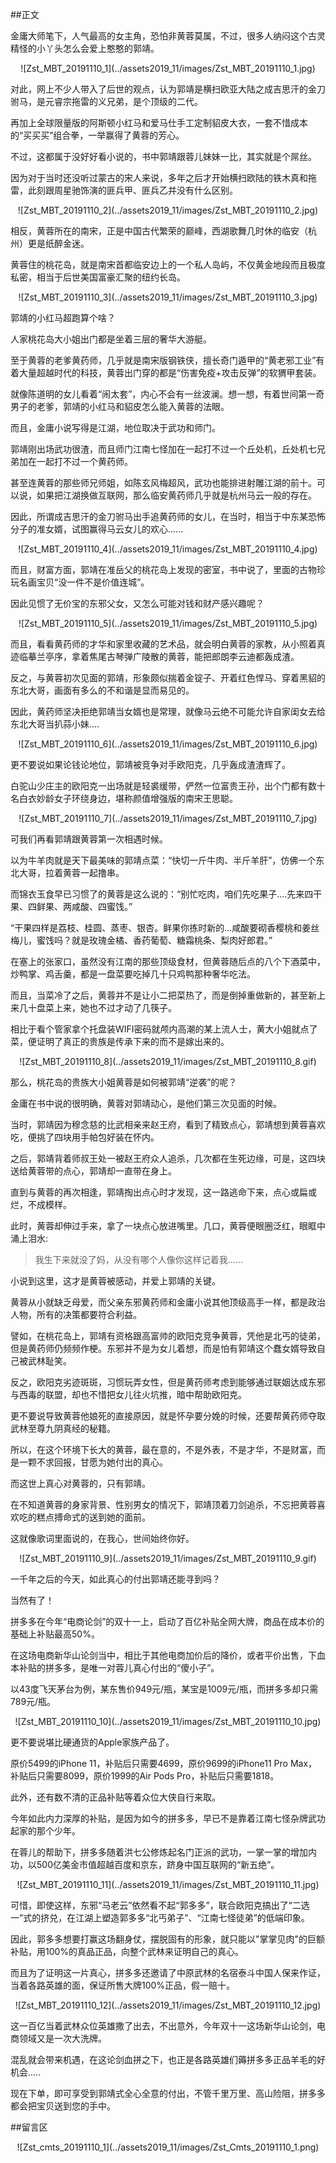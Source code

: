 ##正文

金庸大师笔下，人气最高的女主角，恐怕非黄蓉莫属，不过，很多人纳闷这个古灵精怪的小丫头怎么会爱上憨憨的郭靖。

 <div align="center">![Zst_MBT_20191110_1](../assets2019_11/images/Zst_MBT_20191110_1.jpg)</div>

对此，网上不少人带入了后世的观点，认为郭靖是横扫欧亚大陆之成吉思汗的金刀驸马，是元睿宗拖雷的义兄弟，是个顶级的二代。

再加上全球限量版的阿斯顿小红马和爱马仕手工定制貂皮大衣，一套不惜成本的“买买买”组合拳，一举赢得了黄蓉的芳心。

不过，这都属于没好好看小说的，书中郭靖跟蓉儿妹妹一比，其实就是个屌丝。

因为对于当时还没听过蒙古的宋人来说，多年之后才开始横扫欧陆的铁木真和拖雷，此刻跟周星驰饰演的匪兵甲、匪兵乙并没有什么区别。

 <div align="center">![Zst_MBT_20191110_2](../assets2019_11/images/Zst_MBT_20191110_2.jpg)</div>

相反，黄蓉所在的南宋，正是中国古代繁荣的巅峰，西湖歌舞几时休的临安（杭州）更是纸醉金迷。

黄蓉住的桃花岛，就是南宋首都临安边上的一个私人岛屿，不仅黄金地段而且极度私密，相当于后世美国富豪汇聚的纽约长岛。

 <div align="center">![Zst_MBT_20191110_3](../assets2019_11/images/Zst_MBT_20191110_3.jpg)</div>

郭靖的小红马超跑算个啥？

人家桃花岛大小姐出门都是坐着三层的奢华大游艇。

至于黄蓉的老爹黄药师，几乎就是南宋版钢铁侠，擅长奇门遁甲的“黄老邪工业”有着大量超越时代的科技，黄蓉出门穿的都是“伤害免疫+攻击反弹”的软猬甲套装。

就像陈道明的女儿看着“闹太套”，内心不会有一丝波澜。想一想，有着世间第一奇男子的老爹，郭靖的小红马和貂皮怎么能入黄蓉的法眼。

而且，金庸小说写得是江湖，地位取决于武功和师门。

郭靖刚出场武功很渣，而且师门江南七怪加在一起打不过一个丘处机，丘处机七兄弟加在一起打不过一个黄药师。

甚至连黄蓉的那些师兄师姐，如陈玄风梅超风，武功也能排进射雕江湖的前十。可以说，如果把江湖换做互联网，那么临安黄药师几乎就是杭州马云一般的存在。

因此，所谓成吉思汗的金刀驸马出手追黄药师的女儿，在当时，相当于中东某恐怖分子的准女婿，试图赢得马云女儿的欢心......

 <div align="center">![Zst_MBT_20191110_4](../assets2019_11/images/Zst_MBT_20191110_4.jpg)</div>

而且，财富方面，郭靖在准岳父的桃花岛上发现的密室，书中说了，里面的古物珍玩名画宝贝“没一件不是价值连城”。

因此见惯了无价宝的东邪父女，又怎么可能对钱和财产感兴趣呢？

 <div align="center">![Zst_MBT_20191110_5](../assets2019_11/images/Zst_MBT_20191110_5.jpg)</div>

而且，看看黄药师的才华和家里收藏的艺术品，就会明白黄蓉的家教，从小照着真迹临摹兰亭序，拿着焦尾古琴弹广陵散的黄蓉，能把郎朗李云迪都轰成渣。

反之，与黄蓉初次见面的郭靖，形象颇似揣着金锭子、开着红色悍马、穿着黑貂的东北大哥，画面有多么的不和谐是显而易见的。

因此，黄药师坚决拒绝郭靖当女婿也是常理，就像马云绝不可能允许自家闺女去给东北大哥当扒蒜小妹....

 <div align="center">![Zst_MBT_20191110_6](../assets2019_11/images/Zst_MBT_20191110_6.jpg)</div>

更不要说如果论钱论地位，郭靖被竞争对手欧阳克，几乎轰成渣渣辉了。

白驼山少庄主的欧阳克一出场就是轻裘缓带，俨然一位富贵王孙，出个门都有数十名白衣妙龄女子环绕身边，堪称颜值增强版的南宋王思聪。

 <div align="center">![Zst_MBT_20191110_7](../assets2019_11/images/Zst_MBT_20191110_7.jpg)</div>

可我们再看郭靖跟黄蓉第一次相遇时候。

以为牛羊肉就是天下最美味的郭靖点菜：“快切一斤牛肉、半斤羊肝”，仿佛一个东北大哥，拉着黄蓉一起撸串。

而锦衣玉食早已习惯了的黄蓉是这么说的：“别忙吃肉，咱们先吃果子....先来四干果、四鲜果、两咸酸、四蜜饯。”

“干果四样是荔枝、桂圆、蒸枣、银杏。鲜果你拣时新的...咸酸要砌香樱桃和姜丝梅儿，蜜饯吗？就是玫瑰金橘、香药葡萄、糖霜桃条、梨肉好郎君。”

在塞上的张家口，虽然没有江南的那些顶级食材，但黄蓉随后点的八个下酒菜中，炒鸭掌、鸡舌羹，都是一盘菜要吃掉几十只鸡鸭那种奢华吃法。

而且，当菜冷了之后，黄蓉并不是让小二把菜热了，而是倒掉重做新的，甚至新上来几十盘菜上来，她也不过才动了几筷子。

相比于看个管家拿个托盘装WIFI密码就颅内高潮的某上流人士，黄大小姐就点了菜，便证明了真正的贵族是传承下来的而不是嫁出来的。

 <div align="center">![Zst_MBT_20191110_8](../assets2019_11/images/Zst_MBT_20191110_8.gif)</div>

那么，桃花岛的贵族大小姐黄蓉是如何被郭靖“逆袭”的呢？

金庸在书中说的很明确，黄蓉对郭靖动心，是他们第三次见面的时候。

当时，郭靖因为穆念慈的比武相亲来赵王府，看到了精致点心，郭靖想到黄蓉喜欢吃，便挑了四块用手帕包好装在怀内。

之后，郭靖背着师叔王处一被赵王府众人追杀，几次都在生死边缘，可是，这四块送给黄蓉带的点心，郭靖却一直带在身上。

直到与黄蓉的再次相逢，郭靖掏出点心时才发现，这一路逃命下来，点心或扁或烂，不成模样。

此时，黄蓉却伸过手来，拿了一块点心放进嘴里。几口，黄蓉便眼圈泛红，眼眶中涌上泪水:

>我生下来就没了妈，从没有哪个人像你这样记着我……

小说到这里，这才是黄蓉被感动，并爱上郭靖的关键。

黄蓉从小就缺乏母爱，而父亲东邪黄药师和金庸小说其他顶级高手一样，都是政治人物，所有的决策都要符合利益。

譬如，在桃花岛上，郭靖有资格跟高富帅的欧阳克竞争黄蓉，凭他是北丐的徒弟，但是黄药师仍频频作梗。东邪并不是为女儿着想，而是怕有郭靖这个蠢女婿导致自己被武林耻笑。

反之，欧阳克劣迹斑斑，习惯玩弄女性，但是黄药师考虑到能够通过联姻达成东邪与西毒的联盟，却也不惜把女儿往火坑推，暗中帮助欧阳克。

更不要说导致黄蓉他娘死的直接原因，就是怀孕要分娩的时候，还要帮黄药师夺取武林至尊九阴真经的秘籍。

所以，在这个环境下长大的黄蓉，最在意的，不是外表，不是才华，不是财富，而是一颗不求回报，甘愿为她付出的真心。

而这世上真心对黄蓉的，只有郭靖。

在不知道黄蓉的身家背景、性别男女的情况下，郭靖顶着刀剑追杀，不忘把黄蓉喜欢吃的糕点搏命式的送到她的面前。

这就像歌词里面说的，在我心，世间始终你好。

 <div align="center">![Zst_MBT_20191110_9](../assets2019_11/images/Zst_MBT_20191110_9.gif)</div>

一千年之后的今天，如此真心的付出郭靖还能寻到吗？

当然有了！

拼多多在今年“电商论剑”的双十一上，启动了百亿补贴全网大牌，商品在成本价的基础上补贴最高50%。

在这场电商新华山论剑当中，相比于其他电商加价后的降价，或者平价出售，下血本补贴的拼多多，是唯一对蓉儿真心付出的“傻小子”。

以43度飞天茅台为例，某东售价949元/瓶，某宝是1009元/瓶，而拼多多却只需789元/瓶。

 <div align="center">![Zst_MBT_20191110_10](../assets2019_11/images/Zst_MBT_20191110_10.jpg)</div>

更不要说堪比硬通货的Apple家族产品了。

原价5499的iPhone 11，补贴后只需要4699，原价9699的iPhone11 Pro Max，补贴后只需要8099，原价1999的Air Pods Pro，补贴后只需要1818。

此外，还有数不清的正品补贴等着众位大侠自行来取。

今年如此内力深厚的补贴，是因为如今的拼多多，早已不是靠着江南七怪杂牌武功起家的那个少年。

在蓉儿的帮助下，拼多多随着洪七公修炼起名门正派的武功，一掌一掌的增加内功，以500亿美金市值超越百度和京东，跻身中国互联网的“新五绝”。

 <div align="center">![Zst_MBT_20191110_11](../assets2019_11/images/Zst_MBT_20191110_11.jpg)</div>

可惜，即使这样，东邪“马老云”依然看不起“郭多多”，联合欧阳克搞出了“二选一”式的挤兑，在江湖上塑造郭多多“北丐弟子”、“江南七怪徒弟”的低端印象。

因此，郭多多想要打赢这场翻身仗，摆脱固有的形象，就只能以"掌掌见肉"的巨额补贴，用100%的真品正品，向整个武林来证明自己的真心。

而且为了证明这一片真心，拼多多还邀请了中原武林的名宿泰斗中国人保来作证，当着各路英雄的面，保证所售大牌100%正品，假一赔十。
 
 <div align="center">![Zst_MBT_20191110_12](../assets2019_11/images/Zst_MBT_20191110_12.jpg)</div>

这一百亿当着武林众位英雄撒了出去，不出意外，今年双十一这场新华山论剑，电商领域又是一次大洗牌。

混乱就会带来机遇，在这论剑血拼之下，也正是各路英雄们薅拼多多正品羊毛的好机会.....

现在下单，即可享受到郭靖式全心全意的付出，不管千里万里、高山险阻，拼多多都会把宝贝送到您的手中。

##留言区
 <div align="center">![Zst_cmts_20191110_1](../assets2019_11/images/Zst_Cmts_20191110_1.png)</div>